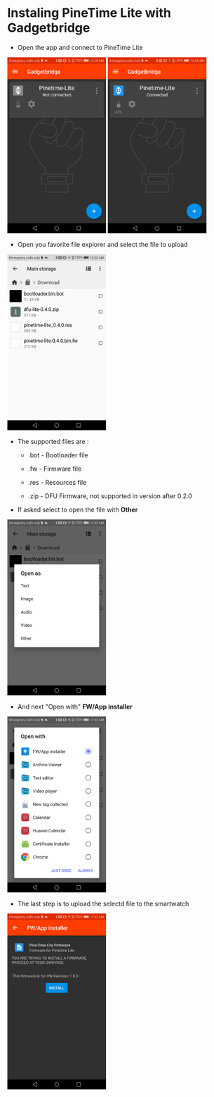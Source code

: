 # Instaling PineTime Lite with Gadgetbridge

* Open the app and connect to PineTime Lite

<img src="images/s1.png" height="400" /> <img src="images/s2.png" height="400" />


* Open you favorite file explorer and select the file to upload

<img src="images/s3.png" height="400" />

* The supported files are :

  * .bot - Bootloader file

  * .fw - Firmware file

  * .res - Resources file

  * .zip - DFU Firmware, not supported in version after 0.2.0


* If asked select to open the file with **Other**

<img src="images/s4.png" height="400" />

* And next "Open with" **FW/App installer**

<img src="images/s5.png" height="400" />

* The last step is to upload the selectd file to the smartwatch

<img src="images/s6.png" height="400" />
 
